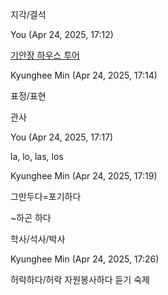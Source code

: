 지각/결석

You (Apr 24, 2025, 17:12)

[기안장 하우스 투어](https://www.youtube.com/watch?v=9t5M93Z1GBE)

Kyunghee Min (Apr 24, 2025, 17:14)

표정/표현

관사

You (Apr 24, 2025, 17:17)

la, lo, las, los

Kyunghee Min (Apr 24, 2025, 17:19)

그만두다=포기하다

~하곤 하다

학사/석사/박사

Kyunghee Min (Apr 24, 2025, 17:26)

허락하다/허락
자원봉사하다
듣기 숙제 